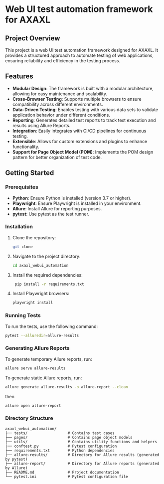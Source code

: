 # Web UI test automation framework for AXAXL

## Project Overview
This project is a web UI test automation framework designed for AXAXL. It provides a structured approach to automate testing of web applications, ensuring reliability and efficiency in the testing process.

## Features
- **Modular Design**: The framework is built with a modular architecture, allowing for easy maintenance and scalability.
- **Cross-Browser Testing**: Supports multiple browsers to ensure compatibility across different environments.
- **Data-Driven Testing**: Enables testing with various data sets to validate application behavior under different conditions.
- **Reporting**: Generates detailed test reports to track test execution and results using Allure Reports.
- **Integration**: Easily integrates with CI/CD pipelines for continuous testing.
- **Extensible**: Allows for custom extensions and plugins to enhance functionality.
- **Support for Page Object Model (POM)**: Implements the POM design pattern for better organization of test code.

## Getting Started
### Prerequisites
- **Python**: Ensure Python is installed (version 3.7 or higher).
- **Playwright**: Ensure Playwright is installed in your environment.
- **Allure**: Install Allure for reporting purposes.
- **pytest**: Use pytest as the test runner.

### Installation
1. Clone the repository:
   ```bash
   git clone 
2. Navigate to the project directory:
   ```bash
   cd axaxl_webui_automation
   ```
3. Install the required dependencies:
   ```bash
    pip install -r requirements.txt
    ```
4. Install Playwright browsers:
   ```bash
   playwright install
   ```

### Running Tests
To run the tests, use the following command:
```bash
pytest --alluredir=allure-results
```

### Generating Allure Reports
To generate temporary Allure reports, run:
```bash
allure serve allure-results
```

To generate static Allure reports, run:
```bash
allure generate allure-results -o allure-report --clean
```
then
```bash
allure open allure-report
```

### Directory Structure
```
axaxl_webui_automation/
├── tests/                  # Contains test cases
├── pages/                  # Contains page object models
├── utils/                  # Contains utility functions and helpers
|── conftest.py             # Pytest configuration
├── requirements.txt        # Python dependencies
├── allure-results/         # Directory for Allure results (generated by pytest)
├── allure-report/          # Directory for Allure reports (generated by Allure)
├── README.md               # Project documentation
└── pytest.ini              # Pytest configuration file
```
